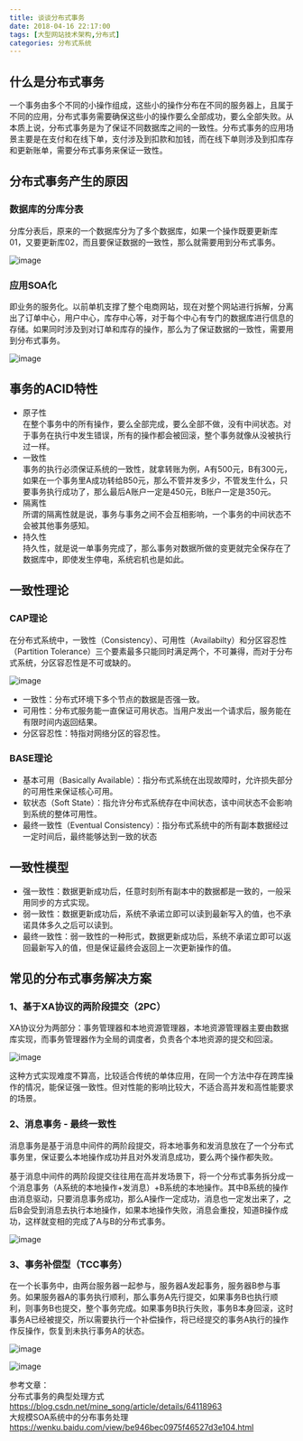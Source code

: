 ```yaml
---
title: 谈谈分布式事务
date: 2018-04-16 22:17:00  
tags: [大型网站技术架构,分布式]    
categories: 分布式系统
---
```

## 什么是分布式事务
一个事务由多个不同的小操作组成，这些小的操作分布在不同的服务器上，且属于不同的应用，分布式事务需要确保这些小的操作要么全部成功，要么全部失败。从本质上说，分布式事务是为了保证不同数据库之间的一致性。分布式事务的应用场景主要是在支付和在线下单，支付涉及到扣款和加钱，而在线下单则涉及到扣库存和更新账单，需要分布式事务来保证一致性。    

<!-- more -->

## 分布式事务产生的原因
### 数据库的分库分表
分库分表后，原来的一个数据库分为了多个数据库，如果一个操作既要更新库01，又要更新库02，而且要保证数据的一致性，那么就需要用到分布式事务。  

![image](http://osrmzp0jr.bkt.clouddn.com/shiwu1.png)  

### 应用SOA化
即业务的服务化。以前单机支撑了整个电商网站，现在对整个网站进行拆解，分离出了订单中心，用户中心，库存中心等，对于每个中心有专门的数据库进行信息的存储。如果同时涉及到对订单和库存的操作，那么为了保证数据的一致性，需要用到分布式事务。  

![image](http://osrmzp0jr.bkt.clouddn.com/shiwu2.png)  

## 事务的ACID特性
- 原子性  
在整个事务中的所有操作，要么全部完成，要么全部不做，没有中间状态。对于事务在执行中发生错误，所有的操作都会被回滚，整个事务就像从没被执行过一样。
- 一致性  
事务的执行必须保证系统的一致性，就拿转账为例，A有500元，B有300元，如果在一个事务里A成功转给B50元，那么不管并发多少，不管发生什么，只要事务执行成功了，那么最后A账户一定是450元，B账户一定是350元。
- 隔离性  
所谓的隔离性就是说，事务与事务之间不会互相影响，一个事务的中间状态不会被其他事务感知。
- 持久性  
持久性，就是说一单事务完成了，那么事务对数据所做的变更就完全保存在了数据库中，即使发生停电，系统宕机也是如此。  

## 一致性理论
### CAP理论
在分布式系统中，一致性（Consistency）、可用性（Availabilty）和分区容忍性（Partition Tolerance）三个要素最多只能同时满足两个，不可兼得，而对于分布式系统，分区容忍性是不可或缺的。  

![image](http://osrmzp0jr.bkt.clouddn.com/cap.png)

- 一致性：分布式环境下多个节点的数据是否强一致。  
- 可用性：分布式服务能一直保证可用状态。当用户发出一个请求后，服务能在有限时间内返回结果。  
- 分区容忍性：特指对网络分区的容忍性。  

### BASE理论
- 基本可用（Basically Available）：指分布式系统在出现故障时，允许损失部分的可用性来保证核心可用。
- 软状态（Soft State）：指允许分布式系统存在中间状态，该中间状态不会影响到系统的整体可用性。
- 最终一致性（Eventual Consistency）：指分布式系统中的所有副本数据经过一定时间后，最终能够达到一致的状态

## 一致性模型
- 强一致性：数据更新成功后，任意时刻所有副本中的数据都是一致的，一般采用同步的方式实现。
- 弱一致性：数据更新成功后，系统不承诺立即可以读到最新写入的值，也不承诺具体多久之后可以读到。
- 最终一致性：弱一致性的一种形式，数据更新成功后，系统不承诺立即可以返回最新写入的值，但是保证最终会返回上一次更新操作的值。


## 常见的分布式事务解决方案
### 1、基于XA协议的两阶段提交（2PC）
XA协议分为两部分：事务管理器和本地资源管理器，本地资源管理器主要由数据库实现，而事务管理器作为全局的调度者，负责各个本地资源的提交和回滚。  

![image](http://osrmzp0jr.bkt.clouddn.com/2pc%20tb.jpg)  

这种方式实现难度不算高，比较适合传统的单体应用，在同一个方法中存在跨库操作的情况，能保证强一致性。但对性能的影响比较大，不适合高并发和高性能要求的场景。  

### 2、消息事务 - 最终一致性  
消息事务是基于消息中间件的两阶段提交，将本地事务和发消息放在了一个分布式事务里，保证要么本地操作成功并且对外发消息成功，要么两个操作都失败。  

基于消息中间件的两阶段提交往往用在高并发场景下，将一个分布式事务拆分成一个消息事务（A系统的本地操作+发消息）+B系统的本地操作。其中B系统的操作由消息驱动，只要消息事务成功，那么A操作一定成功，消息也一定发出来了，之后B会受到消息去执行本地操作，如果本地操作失败，消息会重投，知道B操作成功，这样就变相的完成了A与B的分布式事务。  

![image](http://osrmzp0jr.bkt.clouddn.com/message%20tx.png)  

### 3、事务补偿型（TCC事务）
在一个长事务中，由两台服务器一起参与，服务器A发起事务，服务器B参与事务。如果服务器A的事务执行顺利，那么事务A先行提交，如果事务B也执行顺利，则事务B也提交，整个事务完成。如果事务B执行失败，事务B本身回滚，这时事务A已经被提交，所以需要执行一个补偿操作，将已经提交的事务A执行的操作作反操作，恢复到未执行事务A的状态。  

![image](http://osrmzp0jr.bkt.clouddn.com/tcc.jpg)  

![image](http://osrmzp0jr.bkt.clouddn.com/tcc2.jpg)  

参考文章：  
分布式事务的典型处理方式 https://blog.csdn.net/mine_song/article/details/64118963  
大规模SOA系统中的分布事务处理  https://wenku.baidu.com/view/be946bec0975f46527d3e104.html